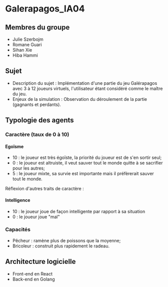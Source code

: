 # Galerapagos_IA04

## Membres du groupe
- Julie Szerbojm
- Romane Guari      
- Sihan Xie
- Hiba Hammi

## Sujet 
- Description du sujet : Implémentation d'une partie du jeu Galérapagos avec 3 à 12 joueurs virtuels, l'utilisateur étant considéré comme le maître du jeu.
- Enjeux de la simulation : Observation du déroulement de la partie (gagnants et perdants).

## Typologie des agents
### Caractère (taux de 0 à 10)
#### Egoïsme
- 10 : le joueur est très égoïste, la priorité du joueur est de s'en sortir seul;
- 0 : le joueur est altruiste, il veut sauver tout le monde quitte à se sacrifier pour les autres;
- 5 : le joueur mixte, sa survie est importante mais il préfèrerait sauver tout le monde.

Réflexion d'autres traits de caractère :
#### Intelligence 
- 10 : le joueur joue de façon intelligente par rapport à sa situation
- 0 : le joueur joue "mal"

### Capacités 
- Pêcheur : ramène plus de poissons que la moyenne;
- Bricoleur : construit plus rapidement le radeau.

## Architecture logicielle 
- Front-end en React
- Back-end en Golang
